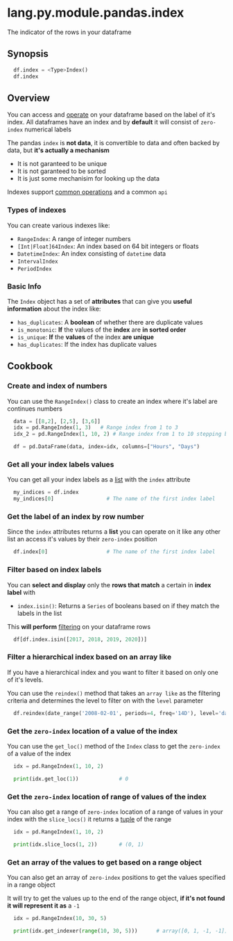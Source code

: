 # lang.py.module.pandas.index

The indicator of the rows in your dataframe

## Synopsis

```py
  df.index = <Type>Index()
  df.index
```

## Overview

You can access and [operate](./l1ya.md) on your dataframe based on the label
of it's index. All dataframes have an index and by **default** it will consist
of `zero-index` numerical labels

The pandas `index` is **not data**, it is convertible to data and often backed
by data, but **it's actually a mechanism**

- It is not garanteed to be unique
- It is not garanteed to be sorted
- It is just some mechanisim for looking up the data

Indexes support [common operations](./z6js.md) and a common `api`

### Types of indexes

You can create various indexes like:

- `RangeIndex`: A range of integer numbers
- `[Int|Float]64Index`: An index based on 64 bit integers or floats
- `DatetimeIndex`: An index consisting of `datetime` data
- `IntervalIndex`
- `PeriodIndex`

### Basic Info

The `Index` object has a set of **attributes** that can give you **useful
information** about the index like:

- `has_duplicates`: A **boolean** of whether there are duplicate values
- `is_monotonic`: **If** the values of the **index** are **in sorted order**
- `is_unique`: **If** the **values** of the index **are unique**
- `has_duplicates`: If the index has duplicate values

## Cookbook

### Create and index of numbers

You can use the `RangeIndex()` class to create an index where it's label are
continues numbers

```py
  data = [[8,2], [2,5], [3,6]]
  idx = pd.RangeIndex(1, 3)   # Range index from 1 to 3
  idx_2 = pd.RangeIndex(1, 10, 2) # Range index from 1 to 10 stepping by 2

  df = pd.DataFrame(data, index=idx, columns=["Hours", "Days")
```

### Get all your index labels values

You can get all your index labels as a [list](./7cxo.md) with the `index` attribute

```py
  my_indices = df.index
  my_indices[0]                 # The name of the first index label
```

### Get the label of an index by row number

Since the `index` attributes returns a **list** you can operate on it like any
other list an access it's values by their `zero-index` position

```py
  df.index[0]                   # The name of the first index label
```

### Filter based on index labels

You can **select and display** only the **rows that match** a certain in
**index label** with

- `index.isin()`: Returns a `Series` of booleans based on if they match the
  labels in the list

This **will perform** [filtering](./niq3.md) on your dataframe rows

```py
  df[df.index.isin([2017, 2018, 2019, 2020])]
```

### Filter a hierarchical index based on an array like

If you have a hierarchical index and you want to filter it based on only one of
it's levels.

You can use the `reindex()` method that takes an `array like` as the filtering
criteria and determines the level to filter on with the `level` parameter

```py
  df.reindex(date_range('2008-02-01', periods=4, freq='14D'), level='date')
```

### Get the `zero-index` location of a value of the index

You can use the `get_loc()` method of the `Index` class to get the `zero-index`
of a value of the index

```py
  idx = pd.RangeIndex(1, 10, 2)

  print(idx.get_loc(1))             # 0
```

### Get the `zero-index` location of range of values of the index

You can also get a range of `zero-index` location of a range of values in your
index with the `slice_locs()` it returns a [tuple](./hsr4.md) of the range

```py
  idx = pd.RangeIndex(1, 10, 2)

  print(idx.slice_locs(1, 2))       # (0, 1)
```

### Get an array of the values to get based on a range object

You can also get an array of `zero-index` positions to get the values specified
in a range object

It will try to get the values up to the end of the range object, **if it's not
found it will represent it as** a `-1`

```py
  idx = pd.RangeIndex(10, 30, 5)

  print(idx.get_indexer(range(10, 30, 5)))      # array([0, 1, -1, -1])
```
